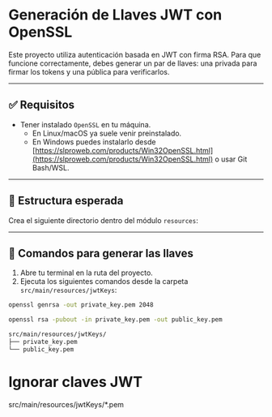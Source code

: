 # Generación de Llaves JWT con OpenSSL

Este proyecto utiliza autenticación basada en JWT con firma RSA. Para que funcione correctamente, debes generar un par de llaves: una privada para firmar los tokens y una pública para verificarlos.

---

## ✅ Requisitos

- Tener instalado `OpenSSL` en tu máquina.
    - En Linux/macOS ya suele venir preinstalado.
    - En Windows puedes instalarlo desde [https://slproweb.com/products/Win32OpenSSL.html](https://slproweb.com/products/Win32OpenSSL.html) o usar Git Bash/WSL.

---

## 📁 Estructura esperada

Crea el siguiente directorio dentro del módulo `resources`:


---

## 🔐 Comandos para generar las llaves

1. Abre tu terminal en la ruta del proyecto.
2. Ejecuta los siguientes comandos desde la carpeta `src/main/resources/jwtKeys`:

```bash
openssl genrsa -out private_key.pem 2048

openssl rsa -pubout -in private_key.pem -out public_key.pem

src/main/resources/jwtKeys/
├── private_key.pem
└── public_key.pem
```
# Ignorar claves JWT
src/main/resources/jwtKeys/*.pem



